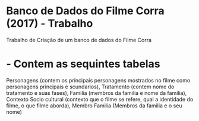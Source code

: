 # Banco de Dados do Filme Corra (2017) - Trabalho
Trabalho de Criação de um banco de dados do Filme Corra
# - Contem as sequintes tabelas 
Personagens (contem os principais personagens mostrados no filme como personagens principais e scundarios), Tratamento (contem nome do tratamento e suas fases), Familia (membros da familia e nome da familia), Contexto Socio cultural (contexto que o filme se refere, qual a identidade do filme, o que filme aborda), Membro Familia (Membros da familia e o seu nome)
